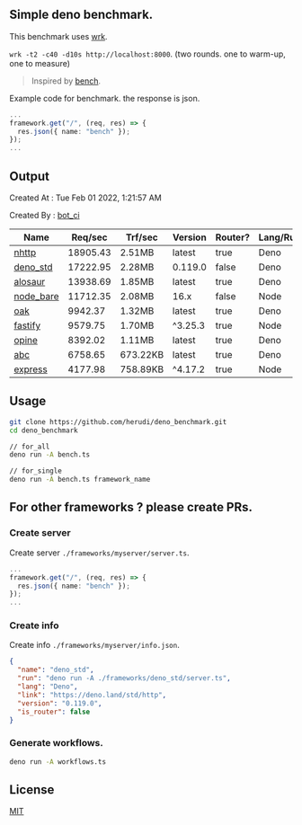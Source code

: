 ## Simple deno benchmark.
This benchmark uses [wrk](https://github.com/wg/wrk).

`wrk -t2 -c40 -d10s http://localhost:8000`. (two rounds. one to warm-up, one to measure)

> Inspired by [bench](https://github.com/denosaurs/bench).

Example code for benchmark. the response is json.
```ts
...
framework.get("/", (req, res) => {
  res.json({ name: "bench" });
});
...
```

## Output
Created At : Tue Feb 01 2022, 1:21:57 AM

Created By : [bot_ci](https://github.com/herudi/deno_benchmarks/commits?author=github-actions%5Bbot%5D)

|Name|Req/sec|Trf/sec|Version|Router?|Lang/Runtime|
|----|----|----|----|----|----|
|[nhttp](https://github.com/nhttp/nhttp)|18905.43|2.51MB|latest|true|Deno|
|[deno_std](https://deno.land/std/http)|17222.95|2.28MB|0.119.0|false|Deno|
|[alosaur](https://github.com/alosaur/alosaur)|13938.69|1.85MB|latest|true|Deno|
|[node_bare](https://nodejs.org)|11712.35|2.08MB|16.x|false|Node|
|[oak](https://github.com/oakserver/oak)|9942.37|1.32MB|latest|true|Deno|
|[fastify](https://github.com/fastify/fastify)|9579.75|1.70MB|^3.25.3|true|Node|
|[opine](https://github.com/cmorten/opine)|8392.02|1.11MB|latest|true|Deno|
|[abc](https://deno.land/x/abc)|6758.65|673.22KB|latest|true|Deno|
|[express](https://github.com/expressjs/express)|4177.98|758.89KB|^4.17.2|true|Node|


## Usage
```bash
git clone https://github.com/herudi/deno_benchmark.git
cd deno_benchmark

// for_all
deno run -A bench.ts

// for_single
deno run -A bench.ts framework_name
```
## For other frameworks ? please create PRs.
### Create server
Create server `./frameworks/myserver/server.ts`.
```ts
...
framework.get("/", (req, res) => {
  res.json({ name: "bench" });
});
...
```
### Create info
Create info `./frameworks/myserver/info.json`.
```json
{
  "name": "deno_std",
  "run": "deno run -A ./frameworks/deno_std/server.ts",
  "lang": "Deno",
  "link": "https://deno.land/std/http",
  "version": "0.119.0",
  "is_router": false
}
```
### Generate workflows.
```bash
deno run -A workflows.ts
```
## License

[MIT](LICENSE)

